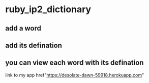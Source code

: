 # ruby_ip2_dictionary
##  add a word 
## add its defination
## you can view each word with its defination
 link to my app  href"https://desolate-dawn-59918.herokuapp.com"
